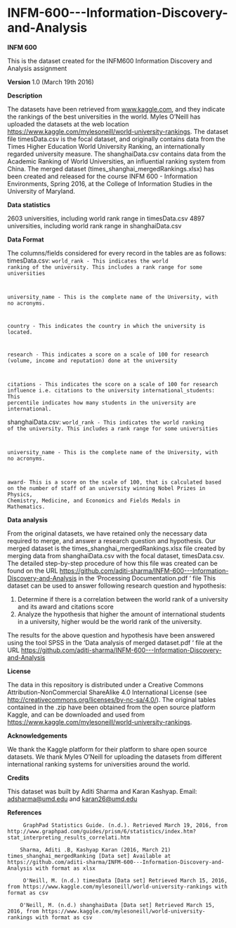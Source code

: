 # INFM-600---Information-Discovery-and-Analysis

<b>INFM 600 </b>

This is the dataset created for the INFM600 Information Discovery and Analysis assignment

<b> Version </b> 1.0 (March 19th 2016)

<b> Description </b>

The datasets have been retrieved from www.kaggle.com, and they indicate the rankings of the best universities in the world. Myles O’Neill has uploaded the datasets at the web location https://www.kaggle.com/mylesoneill/world-university-rankings. The dataset file timesData.csv is the focal dataset, and originally contains data from the Times Higher Education World University Ranking, an internationally regarded university measure. The shanghaiData.csv contains data from the Academic Ranking of World Universities, an influential ranking system from China. 
The merged dataset (times_shanghai_mergedRankings.xlsx) has been created and released for the course INFM 600 - Information Environments, Spring 2016, at the College of Information Studies in the University of Maryland.

<b> Data statistics </b>

2603 universities, including world rank range in timesData.csv
4897 universities, including world rank range in shanghaiData.csv

<b> Data Format </b>

The columns/fields considered for every record in the tables are as follows:
timesData.csv:
<code>world_rank - This indicates the world ranking of the university. This includes a rank range for some universities

university_name - This is the complete name of the University, with no acronyms.

country - This indicates the country in which the university is located.

research - This indicates a score on a scale of 100 for research (volume, income and reputation) done at the university

citations - This indicates the score on a scale of 100 for research influence i.e. citations to the university
international_students: This percentile indicates how many students in the university are international. </code>

shanghaiData.csv:
<code>world_rank - This indicates the world ranking of the university. This includes a rank range for some universities

university_name - This is the complete name of the University, with no acronyms.

award- This is a score on the scale of 100, that is calculated based on the number of staff of an university winning Nobel Prizes in Physics, Chemistry, Medicine, and Economics and Fields Medals in Mathematics.</code>

<b>Data analysis</b>

From the original datasets, we have retained only the necessary data required to merge, and answer a research question and hypothesis. Our merged dataset is the times_shanghai_mergedRankings.xlsx file created by merging data from shanghaiData.csv with the focal dataset, timesData.csv. The detailed step-by-step procedure of how this file was created can be found on the URL https://github.com/aditi-sharma/INFM-600---Information-Discovery-and-Analysis in the ‘Processing Documentation.pdf ‘ file
This dataset can be used to answer following research question and hypothesis:
1. Determine if there is a correlation between the world rank of a university and its award and citations score
2. Analyze the hypothesis that higher the amount of international students in a university, higher would be the world rank of the university.

The results for the above question and hypothesis have been answered using the tool SPSS in the ‘Data analysis of merged dataset.pdf ‘ file at the URL https://github.com/aditi-sharma/INFM-600---Information-Discovery-and-Analysis



<b>License</b>

The data in this repository is distributed under a Creative Commons Attribution-NonCommercial ShareAlike 4.0 International License (see http://creativecommons.org/licenses/by-nc-sa/4.0/).
The original tables contained in the    .zip have been obtained from the open source platform Kaggle, and can be downloaded and used from https://www.kaggle.com/mylesoneill/world-university-rankings.

<b>Acknowledgements</b>

We thank the Kaggle platform for their platform to share open source datasets. We thank Myles O’Neill for uploading the datasets from different international ranking systems for universities around the world.

<b>Credits</b>

This dataset was built by Aditi Sharma and Karan Kashyap.
Email: adsharma@umd.edu and karan26@umd.edu

<b>References</b>

         GraphPad Statistics Guide. (n.d.). Retrieved March 19, 2016, from     http://www.graphpad.com/guides/prism/6/statistics/index.htm?stat_interpreting_results_correlati.htm 

        Sharma, Aditi .B, Kashyap Karan (2016, March 21) times_shanghai_mergedRanking [Data set] Available at https://github.com/aditi-sharma/INFM-600---Information-Discovery-and-Analysis with format as xlsx

         O'Neill, M. (n.d.) timesData [Data set] Retrieved March 15, 2016, from https://www.kaggle.com/mylesoneill/world-university-rankings with format as csv

        O'Neill, M. (n.d.) shanghaiData [Data set] Retrieved March 15, 2016, from https://www.kaggle.com/mylesoneill/world-university-rankings with format as csv
